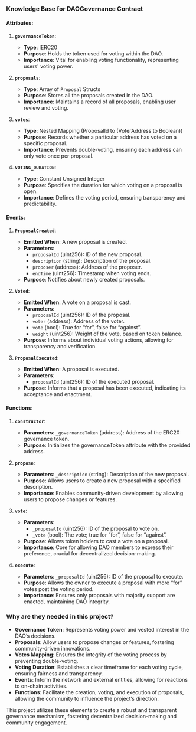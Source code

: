 ### Knowledge Base for DAOGovernance Contract

#### **Attributes:**

1. **`governanceToken`**:

   - **Type**: IERC20
   - **Purpose**: Holds the token used for voting within the DAO.
   - **Importance**: Vital for enabling voting functionality, representing users' voting power.

2. **`proposals`**:

   - **Type**: Array of `Proposal` Structs
   - **Purpose**: Stores all the proposals created in the DAO.
   - **Importance**: Maintains a record of all proposals, enabling user review and voting.

3. **`votes`**:

   - **Type**: Nested Mapping (ProposalId to (VoterAddress to Boolean))
   - **Purpose**: Records whether a particular address has voted on a specific proposal.
   - **Importance**: Prevents double-voting, ensuring each address can only vote once per proposal.

4. **`VOTING_DURATION`**:
   - **Type**: Constant Unsigned Integer
   - **Purpose**: Specifies the duration for which voting on a proposal is open.
   - **Importance**: Defines the voting period, ensuring transparency and predictability.

#### **Events:**

1. **`ProposalCreated`**:

   - **Emitted When**: A new proposal is created.
   - **Parameters**:
     - `proposalId` (uint256): ID of the new proposal.
     - `description` (string): Description of the proposal.
     - `proposer` (address): Address of the proposer.
     - `endTime` (uint256): Timestamp when voting ends.
   - **Purpose**: Notifies about newly created proposals.

2. **`Voted`**:

   - **Emitted When**: A vote on a proposal is cast.
   - **Parameters**:
     - `proposalId` (uint256): ID of the proposal.
     - `voter` (address): Address of the voter.
     - `vote` (bool): True for “for”, false for “against”.
     - `weight` (uint256): Weight of the vote, based on token balance.
   - **Purpose**: Informs about individual voting actions, allowing for transparency and verification.

3. **`ProposalExecuted`**:
   - **Emitted When**: A proposal is executed.
   - **Parameters**:
     - `proposalId` (uint256): ID of the executed proposal.
   - **Purpose**: Informs that a proposal has been executed, indicating its acceptance and enactment.

#### **Functions:**

1. **`constructor`**:

   - **Parameters**: `_governanceToken` (address): Address of the ERC20 governance token.
   - **Purpose**: Initializes the governanceToken attribute with the provided address.

2. **`propose`**:

   - **Parameters**: `_description` (string): Description of the new proposal.
   - **Purpose**: Allows users to create a new proposal with a specified description.
   - **Importance**: Enables community-driven development by allowing users to propose changes or features.

3. **`vote`**:

   - **Parameters**:
     - `_proposalId` (uint256): ID of the proposal to vote on.
     - `_vote` (bool): The vote; true for “for”, false for “against”.
   - **Purpose**: Allows token holders to cast a vote on a proposal.
   - **Importance**: Core for allowing DAO members to express their preference, crucial for decentralized decision-making.

4. **`execute`**:
   - **Parameters**: `_proposalId` (uint256): ID of the proposal to execute.
   - **Purpose**: Allows the owner to execute a proposal with more “for” votes post the voting period.
   - **Importance**: Ensures only proposals with majority support are enacted, maintaining DAO integrity.

### Why are they needed in this project?

- **Governance Token**: Represents voting power and vested interest in the DAO’s decisions.
- **Proposals**: Allow users to propose changes or features, fostering community-driven innovations.
- **Votes Mapping**: Ensures the integrity of the voting process by preventing double-voting.
- **Voting Duration**: Establishes a clear timeframe for each voting cycle, ensuring fairness and transparency.
- **Events**: Inform the network and external entities, allowing for reactions to on-chain activities.
- **Functions**: Facilitate the creation, voting, and execution of proposals, allowing the community to influence the project’s direction.

This project utilizes these elements to create a robust and transparent governance mechanism, fostering decentralized decision-making and community engagement.
